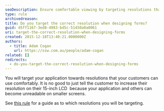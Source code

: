 ```yaml
---
seoDescription: Ensure comfortable viewing by targeting resolutions that cater to your customers' devices, rather than demanding they upgrade their screens.
type: rule
archivedreason:
title: Do you target the correct resolution when designing forms?
guid: d5ff1167-3ed8-4983-bd5c-51450a0a0061
uri: target-the-correct-resolution-when-designing-forms
created: 2015-12-18T13:40:21.0000000Z
authors:
  - title: Adam Cogan
    url: https://ssw.com.au/people/adam-cogan
related: []
redirects:
  - do-you-target-the-correct-resolution-when-designing-forms
---
```


You will target your application towards resolutions that your customers can use comfortably. It is no good to just tell the customer to increase their resolution on their 15-inch LCD  because your application and others can become unreadable on smaller screens.

<!--endintro-->

See [this rule](/do-you-design-your-web-pages-to-work-on-mobile-tablets-screens-aka-responsive-web-design) for a guide as to which resolutions you will be targeting.

